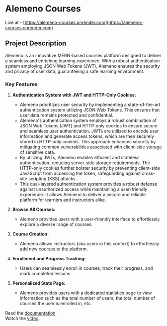 # Alemeno Courses

Live at - [https://alemeno-courses.onrender.com](https://alemeno-courses.onrender.com)

## Project Description

Alemeno is an innovative MERN-based courses platform designed to deliver a seamless and enriching learning experience. With a robust authentication system employing JSON Web Tokens (JWT), Alemeno ensures the security and privacy of user data, guaranteeing a safe learning environment.

### Key Features

1. **Authentication System with JWT and HTTP-Only Cookies:**
    - Alemeno prioritizes user security by implementing a state-of-the-art authentication system utilizing JSON Web Tokens. This ensures that user data remains protected and confidential.
    - Alemeno's authentication system employs a robust combination of JSON Web Tokens (JWT) and HTTP-only cookies to ensure secure and seamless user authentication. JWTs are utilized to encode user information and generate access tokens, which are then securely stored in HTTP-only cookies. This approach enhances security by mitigating common vulnerabilities associated with client-side storage of sensitive data.
    - By utilizing JWTs, Alemeno enables efficient and stateless authentication, reducing server-side storage requirements. The HTTP-only cookies further bolster security by preventing client-side JavaScript from accessing the token, safeguarding against cross-site scripting (XSS) attacks.
    - This dual-layered authentication system provides a robust defense against unauthorized access while maintaining a user-friendly experience. It allows Alemeno to deliver a secure and reliable platform for learners and instructors alike.

2. **Browse All Courses:**
    - Alemeno provides users with a user-friendly interface to effortlessly explore a diverse range of courses.

3. **Course Creation:**
    - Alemeno allows instructors (aka users in this context) to effortlessly add new courses to the platform.

4. **Enrollment and Progress Tracking:**
    - Users can seamlessly enroll in courses, track their progress, and mark completed lessons.

5. **Personalized Stats Page:**
    - Alemeno provides users with a dedicated statistics page to view information such as the total number of users, the total number of courses the user is enrolled in, etc.

Read the [documentation](https://www.notion.so/ALEMENO-COURSES-CHALLENGE-726f3097d3714ac5a2e905802c14ada5?pvs=4).  
Watch the [video](https://www.loom.com/share/8df0eeb62cbd491dac7aaf4c8686f39a?sid=31988f02-386f-4019-a1ed-d16100ad223e).
